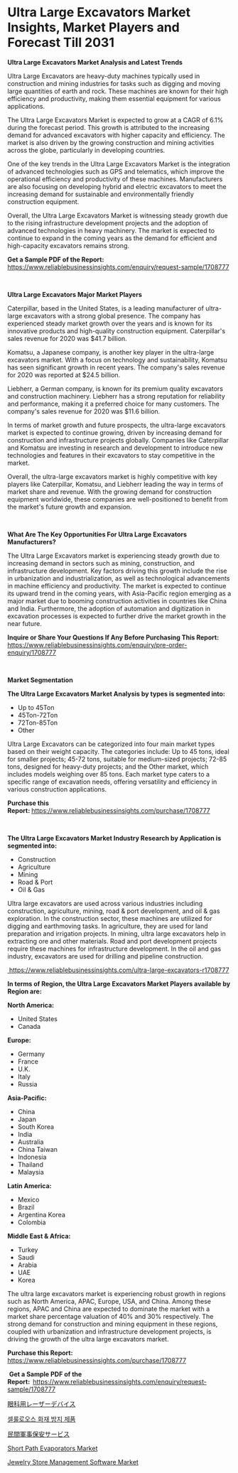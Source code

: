 <p><h1>Ultra Large Excavators Market Insights, Market Players and Forecast Till 2031</h1></p><p><strong>Ultra Large Excavators Market Analysis and Latest Trends</strong></p>
<p><p>Ultra Large Excavators are heavy-duty machines typically used in construction and mining industries for tasks such as digging and moving large quantities of earth and rock. These machines are known for their high efficiency and productivity, making them essential equipment for various applications.</p><p>The Ultra Large Excavators Market is expected to grow at a CAGR of 6.1% during the forecast period. This growth is attributed to the increasing demand for advanced excavators with higher capacity and efficiency. The market is also driven by the growing construction and mining activities across the globe, particularly in developing countries.</p><p>One of the key trends in the Ultra Large Excavators Market is the integration of advanced technologies such as GPS and telematics, which improve the operational efficiency and productivity of these machines. Manufacturers are also focusing on developing hybrid and electric excavators to meet the increasing demand for sustainable and environmentally friendly construction equipment.</p><p>Overall, the Ultra Large Excavators Market is witnessing steady growth due to the rising infrastructure development projects and the adoption of advanced technologies in heavy machinery. The market is expected to continue to expand in the coming years as the demand for efficient and high-capacity excavators remains strong.</p></p>
<p><strong>Get a Sample PDF of the Report:&nbsp;</strong> <a href="https://www.reliablebusinessinsights.com/enquiry/request-sample/1708777">https://www.reliablebusinessinsights.com/enquiry/request-sample/1708777</a></p>
<p>&nbsp;</p>
<p><strong>Ultra Large Excavators Major Market Players</strong></p>
<p><p>Caterpillar, based in the United States, is a leading manufacturer of ultra-large excavators with a strong global presence. The company has experienced steady market growth over the years and is known for its innovative products and high-quality construction equipment. Caterpillar's sales revenue for 2020 was $41.7 billion.</p><p>Komatsu, a Japanese company, is another key player in the ultra-large excavators market. With a focus on technology and sustainability, Komatsu has seen significant growth in recent years. The company's sales revenue for 2020 was reported at $24.5 billion.</p><p>Liebherr, a German company, is known for its premium quality excavators and construction machinery. Liebherr has a strong reputation for reliability and performance, making it a preferred choice for many customers. The company's sales revenue for 2020 was $11.6 billion.</p><p>In terms of market growth and future prospects, the ultra-large excavators market is expected to continue growing, driven by increasing demand for construction and infrastructure projects globally. Companies like Caterpillar and Komatsu are investing in research and development to introduce new technologies and features in their excavators to stay competitive in the market.</p><p>Overall, the ultra-large excavators market is highly competitive with key players like Caterpillar, Komatsu, and Liebherr leading the way in terms of market share and revenue. With the growing demand for construction equipment worldwide, these companies are well-positioned to benefit from the market's future growth and expansion.</p></p>
<p>&nbsp;</p>
<p><strong>What Are The Key Opportunities For Ultra Large Excavators Manufacturers?</strong></p>
<p><p>The Ultra Large Excavators market is experiencing steady growth due to increasing demand in sectors such as mining, construction, and infrastructure development. Key factors driving this growth include the rise in urbanization and industrialization, as well as technological advancements in machine efficiency and productivity. The market is expected to continue its upward trend in the coming years, with Asia-Pacific region emerging as a major market due to booming construction activities in countries like China and India. Furthermore, the adoption of automation and digitization in excavation processes is expected to further drive the market growth in the near future.</p></p>
<p><strong>Inquire or Share Your Questions If Any Before Purchasing This Report:</strong> <a href="https://www.reliablebusinessinsights.com/enquiry/pre-order-enquiry/1708777">https://www.reliablebusinessinsights.com/enquiry/pre-order-enquiry/1708777</a></p>
<p>&nbsp;</p>
<p><strong>Market Segmentation</strong></p>
<p><strong>The Ultra Large Excavators Market Analysis by types is segmented into:</strong></p>
<p><ul><li>Up to 45Ton</li><li>45Ton-72Ton</li><li>72Ton-85Ton</li><li>Other</li></ul></p>
<p><p>Ultra Large Excavators can be categorized into four main market types based on their weight capacity. The categories include: Up to 45 tons, ideal for smaller projects; 45-72 tons, suitable for medium-sized projects; 72-85 tons, designed for heavy-duty projects; and the Other market, which includes models weighing over 85 tons. Each market type caters to a specific range of excavation needs, offering versatility and efficiency in various construction applications.</p></p>
<p><strong>Purchase this Report:&nbsp;</strong><a href="https://www.reliablebusinessinsights.com/purchase/1708777">https://www.reliablebusinessinsights.com/purchase/1708777</a></p>
<p>&nbsp;</p>
<p><strong>The Ultra Large Excavators Market Industry Research by Application is segmented into:</strong></p>
<p><ul><li>Construction</li><li>Agriculture</li><li>Mining</li><li>Road & Port</li><li>Oil & Gas</li></ul></p>
<p><p>Ultra large excavators are used across various industries including construction, agriculture, mining, road & port development, and oil & gas exploration. In the construction sector, these machines are utilized for digging and earthmoving tasks. In agriculture, they are used for land preparation and irrigation projects. In mining, ultra large excavators help in extracting ore and other materials. Road and port development projects require these machines for infrastructure development. In the oil and gas industry, excavators are used for drilling and pipeline construction.</p></p>
<p><a href="https://www.reliablebusinessinsights.com/ultra-large-excavators-r1708777">&nbsp;https://www.reliablebusinessinsights.com/ultra-large-excavators-r1708777</a></p>
<p><strong>In terms of Region, the Ultra Large Excavators Market Players available by Region are:</strong></p>
<p>
    <p> <strong> North America: </strong>
        <ul>
            <li>United States</li>
            <li>Canada</li>
        </ul>
        </p> 
    <p> <strong> Europe: </strong>
        <ul>
            <li>Germany</li>
            <li>France</li>
            <li>U.K.</li>
            <li>Italy</li>
            <li>Russia</li>
        </ul>
        </p> 
    <p> <strong> Asia-Pacific: </strong>
        <ul>
            <li>China</li>
            <li>Japan</li>
            <li>South Korea</li>
            <li>India</li>
            <li>Australia</li>
            <li>China Taiwan</li>
            <li>Indonesia</li>
            <li>Thailand</li>
            <li>Malaysia</li>
        </ul>
        </p> 
    <p> <strong> Latin America: </strong>
        <ul>
            <li>Mexico</li>
            <li>Brazil</li>
            <li>Argentina Korea</li>
            <li>Colombia</li>
        </ul>
        </p> 
    <p> <strong> Middle East & Africa: </strong>
        <ul>
            <li>Turkey</li>
            <li>Saudi</li>
            <li>Arabia</li>
            <li>UAE</li>
            <li>Korea</li>
        </ul>
    </p>
    </p>
<p><p>The ultra large excavators market is experiencing robust growth in regions such as North America, APAC, Europe, USA, and China. Among these regions, APAC and China are expected to dominate the market with a market share percentage valuation of 40% and 30% respectively. The strong demand for construction and mining equipment in these regions, coupled with urbanization and infrastructure development projects, is driving the growth of the ultra large excavators market.</p></p>
<p><strong>Purchase this Report: </strong><a href="https://www.reliablebusinessinsights.com/purchase/1708777">https://www.reliablebusinessinsights.com/purchase/1708777</a></p>
<p>&nbsp;<strong>Get a Sample PDF of the Report:&nbsp;&nbsp;</strong><a href="https://www.reliablebusinessinsights.com/enquiry/request-sample/1708777">https://www.reliablebusinessinsights.com/enquiry/request-sample/1708777</a></p>
<p><strong></strong></p>
<p><p><a href="https://github.com/RudyBoyer2017/Market-Research-Report-List-1/blob/main/4742645125595.md">眼科用レーザーデバイス</a></p><p><a href="https://github.com/ThomasElmes2022/Market-Research-Report-List-1/blob/main/7613429111976.md">셀룰로오스 화재 방지 제품</a></p><p><a href="https://medium.com/@amarart56456/2024%E5%B9%B4%E3%81%8B%E3%82%892031%E5%B9%B4%E3%81%BE%E3%81%A7%E3%81%AE%E6%9C%9F%E9%96%93%E3%81%AB%E4%BA%88%E6%B8%AC%E3%81%95%E3%82%8C%E3%82%8B%E3%83%97%E3%83%A9%E3%82%A4%E3%83%99%E3%83%BC%E3%83%88%E8%BB%8D%E4%BA%8B%E3%82%BB%E3%82%AD%E3%83%A5%E3%83%AA%E3%83%86%E3%82%A3%E3%82%B5%E3%83%BC%E3%83%93%E3%82%B9%E5%B8%82%E5%A0%B4%E3%81%AE%E3%83%88%E3%83%AC%E3%83%B3%E3%83%89%E3%81%A8%E5%B8%82%E5%A0%B4%E5%88%86%E6%9E%90-434fe2d9d839">民間軍事保安サービス</a></p><p><a href="https://github.com/lylyparadise/Market-Research-Report-List-3/blob/main/short-path-evaporators-market.md">Short Path Evaporators Market</a></p><p><a href="https://github.com/GroverBarry/Market-Research-Report-List-5/blob/main/jewelry-store-management-software-market.md">Jewelry Store Management Software Market</a></p></p>